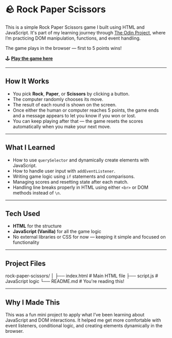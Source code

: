 # 🪨 Rock Paper Scissors

This is a simple Rock Paper Scissors game I built using HTML and JavaScript. It's part of my learning journey through [The Odin Project](https://www.theodinproject.com/), where I’m practicing DOM manipulation, functions, and event handling.

The game plays in the browser — first to 5 points wins!

🕹️ **[Play the game here](https://arashid01.github.io/odin-rockPaperScissors/)**

---

## How It Works

- You pick **Rock**, **Paper**, or **Scissors** by clicking a button.
- The computer randomly chooses its move.
- The result of each round is shown on the screen.
- Once either the human or computer reaches 5 points, the game ends and a message appears to let you know if you won or lost.
- You can keep playing after that — the game resets the scores automatically when you make your next move.

---

## What I Learned

- How to use `querySelector` and dynamically create elements with JavaScript.
- How to handle user input with `addEventListener`.
- Writing game logic using `if` statements and comparisons.
- Managing scores and resetting state after each match.
- Handling line breaks properly in HTML using either `<br>` or DOM methods instead of `\n`.

---

## Tech Used

- **HTML** for the structure  
- **JavaScript (Vanilla)** for all the game logic  
- No external libraries or CSS for now — keeping it simple and focused on functionality

---

## Project Files

rock-paper-scissors/
│
├── index.html # Main HTML file
├── script.js # JavaScript logic
└── README.md # You're reading this!

---

## Why I Made This

This was a fun mini project to apply what I’ve been learning about JavaScript and DOM interactions. It helped me get more comfortable with event listeners, conditional logic, and creating elements dynamically in the browser.
